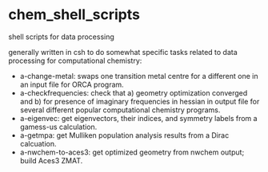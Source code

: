 # chem_shell_scripts
shell scripts for data processing   

generally written in csh to do somewhat specific tasks related to data processing for computational chemistry: 

- a-change-metal: swaps one transition metal centre for a different one in an input file for ORCA program.  
- a-checkfrequencies: check that a) geometry optimization converged and b) for presence of imaginary frequencies in hessian in output file for several different popular computational chemistry programs.        
- a-eigenvec: get eigenvectors, their indices, and symmetry labels from a gamess-us calculation.    
- a-getmpa: get Mulliken population analysis results from a Dirac calcuation.       
- a-nwchem-to-aces3: get optimized geometry from nwchem output; build Aces3 ZMAT.      
